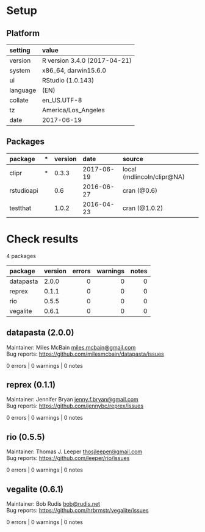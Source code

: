 # Setup

## Platform

|setting  |value                        |
|:--------|:----------------------------|
|version  |R version 3.4.0 (2017-04-21) |
|system   |x86_64, darwin15.6.0         |
|ui       |RStudio (1.0.143)            |
|language |(EN)                         |
|collate  |en_US.UTF-8                  |
|tz       |America/Los_Angeles          |
|date     |2017-06-19                   |

## Packages

|package    |*  |version |date       |source                     |
|:----------|:--|:-------|:----------|:--------------------------|
|clipr      |*  |0.3.3   |2017-06-19 |local (mdlincoln/clipr@NA) |
|rstudioapi |   |0.6     |2016-06-27 |cran (@0.6)                |
|testthat   |   |1.0.2   |2016-04-23 |cran (@1.0.2)              |

# Check results

4 packages

|package   |version | errors| warnings| notes|
|:---------|:-------|------:|--------:|-----:|
|datapasta |2.0.0   |      0|        0|     0|
|reprex    |0.1.1   |      0|        0|     0|
|rio       |0.5.5   |      0|        0|     0|
|vegalite  |0.6.1   |      0|        0|     0|

## datapasta (2.0.0)
Maintainer: Miles McBain <miles.mcbain@gmail.com>  
Bug reports: https://github.com/milesmcbain/datapasta/issues

0 errors | 0 warnings | 0 notes

## reprex (0.1.1)
Maintainer: Jennifer Bryan <jenny.f.bryan@gmail.com>  
Bug reports: https://github.com/jennybc/reprex/issues

0 errors | 0 warnings | 0 notes

## rio (0.5.5)
Maintainer: Thomas J. Leeper <thosjleeper@gmail.com>  
Bug reports: https://github.com/leeper/rio/issues

0 errors | 0 warnings | 0 notes

## vegalite (0.6.1)
Maintainer: Bob Rudis <bob@rudis.net>  
Bug reports: https://github.com/hrbrmstr/vegalite/issues

0 errors | 0 warnings | 0 notes

